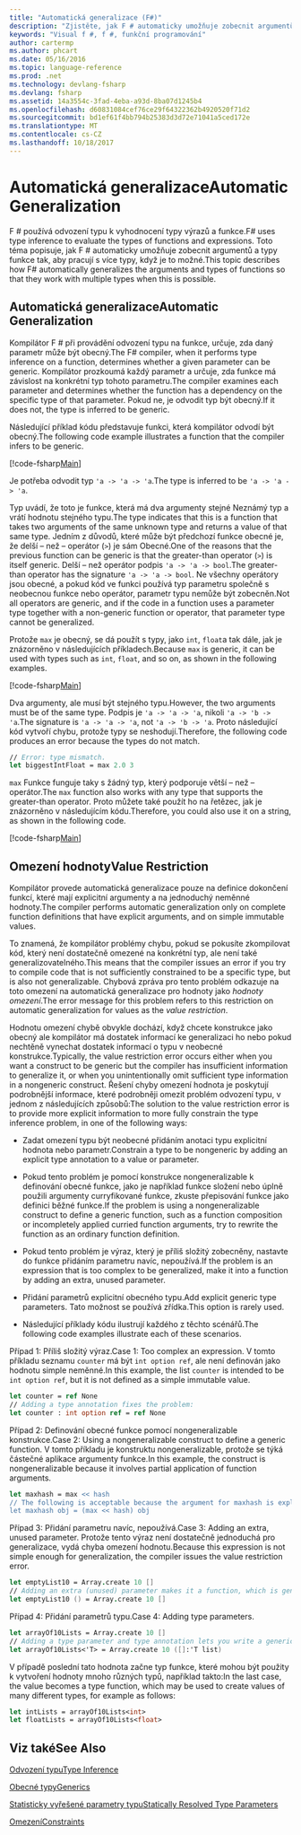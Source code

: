```yaml
---
title: "Automatická generalizace (F#)"
description: "Zjistěte, jak F # automaticky umožňuje zobecnit argumentů a typy funkce tak, aby fungovaly s více typy, pokud je to možné."
keywords: "Visual f #, f #, funkční programování"
author: cartermp
ms.author: phcart
ms.date: 05/16/2016
ms.topic: language-reference
ms.prod: .net
ms.technology: devlang-fsharp
ms.devlang: fsharp
ms.assetid: 14a3554c-3fad-4eba-a93d-8ba07d1245b4
ms.openlocfilehash: d60831084cef76ce29f64322362b4920520f71d2
ms.sourcegitcommit: bd1ef61f4bb794b25383d3d72e71041a5ced172e
ms.translationtype: MT
ms.contentlocale: cs-CZ
ms.lasthandoff: 10/18/2017
---
```

# <a name="automatic-generalization"></a><span data-ttu-id="d7b6e-104">Automatická generalizace</span><span class="sxs-lookup"><span data-stu-id="d7b6e-104">Automatic Generalization</span></span>

<span data-ttu-id="d7b6e-105">F # používá odvození typu k vyhodnocení typy výrazů a funkce.</span><span class="sxs-lookup"><span data-stu-id="d7b6e-105">F# uses type inference to evaluate the types of functions and expressions.</span></span> <span data-ttu-id="d7b6e-106">Toto téma popisuje, jak F # automaticky umožňuje zobecnit argumentů a typy funkce tak, aby pracují s více typy, když je to možné.</span><span class="sxs-lookup"><span data-stu-id="d7b6e-106">This topic describes how F# automatically generalizes the arguments and types of functions so that they work with multiple types when this is possible.</span></span>


## <a name="automatic-generalization"></a><span data-ttu-id="d7b6e-107">Automatická generalizace</span><span class="sxs-lookup"><span data-stu-id="d7b6e-107">Automatic Generalization</span></span>
<span data-ttu-id="d7b6e-108">Kompilátor F # při provádění odvození typu na funkce, určuje, zda daný parametr může být obecný.</span><span class="sxs-lookup"><span data-stu-id="d7b6e-108">The F# compiler, when it performs type inference on a function, determines whether a given parameter can be generic.</span></span> <span data-ttu-id="d7b6e-109">Kompilátor prozkoumá každý parametr a určuje, zda funkce má závislost na konkrétní typ tohoto parametru.</span><span class="sxs-lookup"><span data-stu-id="d7b6e-109">The compiler examines each parameter and determines whether the function has a dependency on the specific type of that parameter.</span></span> <span data-ttu-id="d7b6e-110">Pokud ne, je odvodit typ být obecný.</span><span class="sxs-lookup"><span data-stu-id="d7b6e-110">If it does not, the type is inferred to be generic.</span></span>

<span data-ttu-id="d7b6e-111">Následující příklad kódu představuje funkci, která kompilátor odvodí být obecný.</span><span class="sxs-lookup"><span data-stu-id="d7b6e-111">The following code example illustrates a function that the compiler infers to be generic.</span></span>

[!code-fsharp[Main](../../../../samples/snippets/fsharp/lang-ref-3/snippet101.fs)]

<span data-ttu-id="d7b6e-112">Je potřeba odvodit typ `'a -> 'a -> 'a`.</span><span class="sxs-lookup"><span data-stu-id="d7b6e-112">The type is inferred to be `'a -> 'a -> 'a`.</span></span>

<span data-ttu-id="d7b6e-113">Typ uvádí, že toto je funkce, která má dva argumenty stejné Neznámý typ a vrátí hodnotu stejného typu.</span><span class="sxs-lookup"><span data-stu-id="d7b6e-113">The type indicates that this is a function that takes two arguments of the same unknown type and returns a value of that same type.</span></span> <span data-ttu-id="d7b6e-114">Jedním z důvodů, které může být předchozí funkce obecné je, že delší – než – operátor (`>`) je sám Obecné.</span><span class="sxs-lookup"><span data-stu-id="d7b6e-114">One of the reasons that the previous function can be generic is that the greater-than operator (`>`) is itself generic.</span></span> <span data-ttu-id="d7b6e-115">Delší – než operátor podpis `'a -> 'a -> bool`.</span><span class="sxs-lookup"><span data-stu-id="d7b6e-115">The greater-than operator has the signature `'a -> 'a -> bool`.</span></span> <span data-ttu-id="d7b6e-116">Ne všechny operátory jsou obecné, a pokud kód ve funkci používá typ parametru společně s neobecnou funkce nebo operátor, parametr typu nemůže být zobecněn.</span><span class="sxs-lookup"><span data-stu-id="d7b6e-116">Not all operators are generic, and if the code in a function uses a parameter type together with a non-generic function or operator, that parameter type cannot be generalized.</span></span>

<span data-ttu-id="d7b6e-117">Protože `max` je obecný, se dá použít s typy, jako `int`, `float`a tak dále, jak je znázorněno v následujících příkladech.</span><span class="sxs-lookup"><span data-stu-id="d7b6e-117">Because `max` is generic, it can be used with types such as `int`, `float`, and so on, as shown in the following examples.</span></span>

[!code-fsharp[Main](../../../../samples/snippets/fsharp/lang-ref-3/snippet102.fs)]

<span data-ttu-id="d7b6e-118">Dva argumenty, ale musí být stejného typu.</span><span class="sxs-lookup"><span data-stu-id="d7b6e-118">However, the two arguments must be of the same type.</span></span> <span data-ttu-id="d7b6e-119">Podpis je `'a -> 'a -> 'a`, nikoli `'a -> 'b -> 'a`.</span><span class="sxs-lookup"><span data-stu-id="d7b6e-119">The signature is `'a -> 'a -> 'a`, not `'a -> 'b -> 'a`.</span></span> <span data-ttu-id="d7b6e-120">Proto následující kód vytvoří chybu, protože typy se neshodují.</span><span class="sxs-lookup"><span data-stu-id="d7b6e-120">Therefore, the following code produces an error because the types do not match.</span></span>

```fsharp
// Error: type mismatch.
let biggestIntFloat = max 2.0 3
```

<span data-ttu-id="d7b6e-121">`max` Funkce funguje taky s žádný typ, který podporuje větší – než – operátor.</span><span class="sxs-lookup"><span data-stu-id="d7b6e-121">The `max` function also works with any type that supports the greater-than operator.</span></span> <span data-ttu-id="d7b6e-122">Proto můžete také použít ho na řetězec, jak je znázorněno v následujícím kódu.</span><span class="sxs-lookup"><span data-stu-id="d7b6e-122">Therefore, you could also use it on a string, as shown in the following code.</span></span>

[!code-fsharp[Main](../../../../samples/snippets/fsharp/lang-ref-3/snippet104.fs)]
    
## <a name="value-restriction"></a><span data-ttu-id="d7b6e-123">Omezení hodnoty</span><span class="sxs-lookup"><span data-stu-id="d7b6e-123">Value Restriction</span></span>
<span data-ttu-id="d7b6e-124">Kompilátor provede automatická generalizace pouze na definice dokončení funkcí, které mají explicitní argumenty a na jednoduchý neměnné hodnoty.</span><span class="sxs-lookup"><span data-stu-id="d7b6e-124">The compiler performs automatic generalization only on complete function definitions that have explicit arguments, and on simple immutable values.</span></span>

<span data-ttu-id="d7b6e-125">To znamená, že kompilátor problémy chybu, pokud se pokusíte zkompilovat kód, který není dostatečně omezené na konkrétní typ, ale není také generalizovatelného.</span><span class="sxs-lookup"><span data-stu-id="d7b6e-125">This means that the compiler issues an error if you try to compile code that is not sufficiently constrained to be a specific type, but is also not generalizable.</span></span> <span data-ttu-id="d7b6e-126">Chybová zpráva pro tento problém odkazuje na toto omezení na automatická generalizace pro hodnoty jako *hodnoty omezení*.</span><span class="sxs-lookup"><span data-stu-id="d7b6e-126">The error message for this problem refers to this restriction on automatic generalization for values as the *value restriction*.</span></span>

<span data-ttu-id="d7b6e-127">Hodnotu omezení chybě obvykle dochází, když chcete konstrukce jako obecný ale kompilátor má dostatek informací ke generalizaci ho nebo pokud nechtěně vynechat dostatek informací o typu v neobecné konstrukce.</span><span class="sxs-lookup"><span data-stu-id="d7b6e-127">Typically, the value restriction error occurs either when you want a construct to be generic but the compiler has insufficient information to generalize it, or when you unintentionally omit sufficient type information in a nongeneric construct.</span></span> <span data-ttu-id="d7b6e-128">Řešení chyby omezení hodnota je poskytují podrobnější informace, které podrobněji omezit problém odvození typu, v jednom z následujících způsobů:</span><span class="sxs-lookup"><span data-stu-id="d7b6e-128">The solution to the value restriction error is to provide more explicit information to more fully constrain the type inference problem, in one of the following ways:</span></span>


- <span data-ttu-id="d7b6e-129">Zadat omezení typu být neobecné přidáním anotaci typu explicitní hodnota nebo parametr.</span><span class="sxs-lookup"><span data-stu-id="d7b6e-129">Constrain a type to be nongeneric by adding an explicit type annotation to a value or parameter.</span></span>

- <span data-ttu-id="d7b6e-130">Pokud tento problém je pomocí konstrukce nongeneralizable k definování obecné funkce, jako je například funkce složení nebo úplně použili argumenty curryfikované funkce, zkuste přepisování funkce jako definici běžné funkce.</span><span class="sxs-lookup"><span data-stu-id="d7b6e-130">If the problem is using a nongeneralizable construct to define a generic function, such as a function composition or incompletely applied curried function arguments, try to rewrite the function as an ordinary function definition.</span></span>

- <span data-ttu-id="d7b6e-131">Pokud tento problém je výraz, který je příliš složitý zobecněny, nastavte do funkce přidáním parametru navíc, nepoužívá.</span><span class="sxs-lookup"><span data-stu-id="d7b6e-131">If the problem is an expression that is too complex to be generalized, make it into a function by adding an extra, unused parameter.</span></span>

- <span data-ttu-id="d7b6e-132">Přidání parametrů explicitní obecného typu.</span><span class="sxs-lookup"><span data-stu-id="d7b6e-132">Add explicit generic type parameters.</span></span> <span data-ttu-id="d7b6e-133">Tato možnost se používá zřídka.</span><span class="sxs-lookup"><span data-stu-id="d7b6e-133">This option is rarely used.</span></span>

- <span data-ttu-id="d7b6e-134">Následující příklady kódu ilustrují každého z těchto scénářů.</span><span class="sxs-lookup"><span data-stu-id="d7b6e-134">The following code examples illustrate each of these scenarios.</span></span>

<span data-ttu-id="d7b6e-135">Případ 1: Příliš složitý výraz.</span><span class="sxs-lookup"><span data-stu-id="d7b6e-135">Case 1: Too complex an expression.</span></span> <span data-ttu-id="d7b6e-136">V tomto příkladu seznamu `counter` má být `int option ref`, ale není definován jako hodnotu simple neměnné.</span><span class="sxs-lookup"><span data-stu-id="d7b6e-136">In this example, the list `counter` is intended to be `int option ref`, but it is not defined as a simple immutable value.</span></span>

```fsharp
let counter = ref None
// Adding a type annotation fixes the problem:
let counter : int option ref = ref None
```

<span data-ttu-id="d7b6e-137">Případ 2: Definování obecné funkce pomocí nongeneralizable konstrukce.</span><span class="sxs-lookup"><span data-stu-id="d7b6e-137">Case 2: Using a nongeneralizable construct to define a generic function.</span></span> <span data-ttu-id="d7b6e-138">V tomto příkladu je konstruktu nongeneralizable, protože se týká částečné aplikace argumenty funkce.</span><span class="sxs-lookup"><span data-stu-id="d7b6e-138">In this example, the construct is nongeneralizable because it involves partial application of function arguments.</span></span>

```fsharp
let maxhash = max << hash
// The following is acceptable because the argument for maxhash is explicit:
let maxhash obj = (max << hash) obj
```

<span data-ttu-id="d7b6e-139">Případ 3: Přidání parametru navíc, nepoužívá.</span><span class="sxs-lookup"><span data-stu-id="d7b6e-139">Case 3: Adding an extra, unused parameter.</span></span> <span data-ttu-id="d7b6e-140">Protože tento výraz není dostatečně jednoduchá pro generalizace, vydá chyba omezení hodnotu.</span><span class="sxs-lookup"><span data-stu-id="d7b6e-140">Because this expression is not simple enough for generalization, the compiler issues the value restriction error.</span></span>

```fsharp
let emptyList10 = Array.create 10 []
// Adding an extra (unused) parameter makes it a function, which is generalizable.
let emptyList10 () = Array.create 10 []
```

<span data-ttu-id="d7b6e-141">Případ 4: Přidání parametrů typu.</span><span class="sxs-lookup"><span data-stu-id="d7b6e-141">Case 4: Adding type parameters.</span></span>

```fsharp
let arrayOf10Lists = Array.create 10 []
// Adding a type parameter and type annotation lets you write a generic value.
let arrayOf10Lists<'T> = Array.create 10 ([]:'T list)
```

<span data-ttu-id="d7b6e-142">V případě poslední tato hodnota začne typ funkce, které mohou být použity k vytvoření hodnoty mnoho různých typů, například takto:</span><span class="sxs-lookup"><span data-stu-id="d7b6e-142">In the last case, the value becomes a type function, which may be used to create values of many different types, for example as follows:</span></span>

```fsharp
let intLists = arrayOf10Lists<int>
let floatLists = arrayOf10Lists<float>
```

## <a name="see-also"></a><span data-ttu-id="d7b6e-143">Viz také</span><span class="sxs-lookup"><span data-stu-id="d7b6e-143">See Also</span></span>
[<span data-ttu-id="d7b6e-144">Odvození typu</span><span class="sxs-lookup"><span data-stu-id="d7b6e-144">Type Inference</span></span>](../type-inference.md)

[<span data-ttu-id="d7b6e-145">Obecné typy</span><span class="sxs-lookup"><span data-stu-id="d7b6e-145">Generics</span></span>](index.md)

[<span data-ttu-id="d7b6e-146">Statisticky vyřešené parametry typu</span><span class="sxs-lookup"><span data-stu-id="d7b6e-146">Statically Resolved Type Parameters</span></span>](statically-resolved-type-parameters.md)

[<span data-ttu-id="d7b6e-147">Omezení</span><span class="sxs-lookup"><span data-stu-id="d7b6e-147">Constraints</span></span>](constraints.md)

